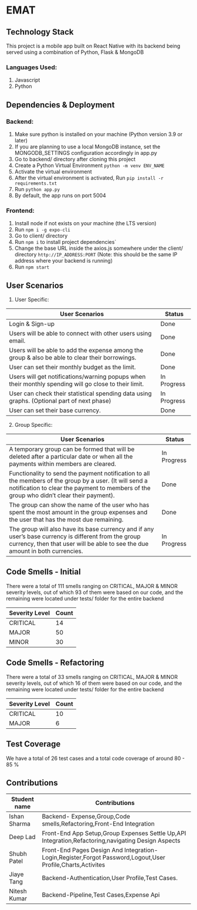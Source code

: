 # EMAT   

## Technology Stack

This project is a mobile app built on React Native with its backend being served using a combination of Python, Flask & MongoDB

### Languages Used:
1. Javascript
2. Python

## Dependencies & Deployment

### Backend:
1. Make sure python is installed on your machine (Python version 3.9 or later)
2. If you are planning to use a local MongoDB instance, set the MONGODB_SETTINGS configuration accordingly in app.py
3. Go to backend/ directory after cloning this project
4. Create a Python Virtual Environment ```python -m venv ENV_NAME```
5. Activate the virtual environment
6. After the virtual environment is activated, Run ```pip install -r requirements.txt```
7. Run ```python app.py```
8. By default, the app runs on port 5004

### Frontend:

1. Install node if not exists on your machine (the LTS version)
2. Run ```npm i -g expo-cli```
3. Go to client/ directory 
4. Run ```npm i``` to install project dependencies`
5. Change the base URL inside the axios.js somewhere under the client/ directory ```http://IP_ADDRESS:PORT``` (Note: this should be the same IP address where your backend is running)
6. Run ```npm start```

## User Scenarios

1. User Specific:

| User Scenarios      | Status      |
| ------------------- | ----------- |
| Login & Sign-up               | Done       |
| Users will be able to connect with other users using  email.           | Done        |
| Users will be able to add the expense among the group & also be able to clear their borrowings.           | Done        |
| User can set their monthly budget as the limit.         | Done        |
| Users will get notifications/warning popups when their monthly spending will go close to their limit.           | In Progress        |
| User can check their statistical spending data using graphs. (Optional part of next phase)          | In Progress        |
| User can set their base currency.           | Done        |


2. Group Specific:

| User Scenarios      | Status      |
| ------------------- | ----------- |
| A temporary group can be formed that will be deleted after a particular date or when all the payments within members are cleared.               | In Progress       |
| Functionality to send the payment notification to all the members of the group by a user. (It will send a notification to clear the payment to members of the group who didn’t clear their payment).           | Done        |
| The group can show the name of the user who has spent the most amount in the group expenses and the user that has the most due remaining.           | Done        |
| The group will also have its base currency and if any user’s base currency is different from the group currency, then that user will be able to see the due amount in both currencies.         | In Progress        |

## Code Smells - Initial

There were a total of 111 smells ranging on CRITICAL, MAJOR & MINOR severity levels, out of which 93 of them were based on our code, and the remaining were located under tests/ folder for the entire backend

| Severity Level      | Count      |
| ------------------- | ---------- |
| CRITICAL | 14 |
| MAJOR | 50 |
| MINOR | 30 |

## Code Smells - Refactoring

There were a total of 33 smells ranging on CRITICAL, MAJOR & MINOR severity levels, out of which 16 of them were based on our code, and the remaining were located under tests/ folder for the entire backend

| Severity Level      | Count      |
| ------------------- | ---------- |
| CRITICAL | 10 |
| MAJOR | 6 |


## Test Coverage 

We have a total of 26 test cases and a total code coverage of around 80 - 85 %

## Contributions

| Student name      | Contributions      |
| ------------------- | ---------- |
| Ishan Sharma | Backend- Expense,Group,Code smells,Refactoring,Front-End Integration |
| Deep Lad | Front-End App Setup,Group Expenses Settle Up,API Integration,Refactoring,navigating Design Aspects |
| Shubh Patel | Front-End Pages Design And Integration-Login,Register,Forgot Password,Logout,User Profile,Charts,Activites |
| Jiaye Tang | Backend-Authentication,User Profile,Test Cases. |
| Nitesh Kumar | Backend-Pipeline,Test Cases,Expense Api |


